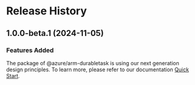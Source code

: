 # Release History
    
## 1.0.0-beta.1 (2024-11-05)

### Features Added

The package of @azure/arm-durabletask is using our next generation design principles. To learn more, please refer to our documentation [Quick Start](https://aka.ms/azsdk/js/mgmt/quickstart).
